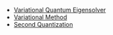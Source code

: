 - [Variational Quantum Eigensolver](vqe.md)
- [Variational Method](variational_method.md)
- [Second Quantization](second_quantization.md)
